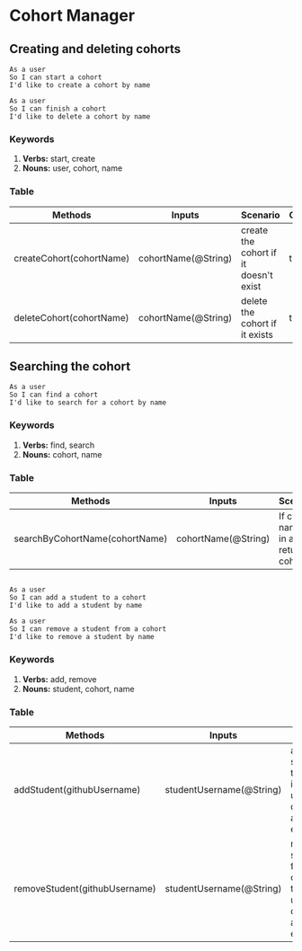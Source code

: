 # Cohort Manager

## Creating and deleting cohorts

```
As a user
So I can start a cohort
I'd like to create a cohort by name
```

```
As a user
So I can finish a cohort
I'd like to delete a cohort by name
```

### Keywords

1. **Verbs:** start, create
2. **Nouns:** user, cohort, name

### Table

| Methods | Inputs | Scenario | Outputs
| ------ | ------ | ------ | -----
| createCohort(cohortName) | cohortName(@String) | create the cohort if it doesn't exist | true
| deleteCohort(cohortName) | cohortName(@String) | delete the cohort if it exists | true

## Searching the cohort

```
As a user
So I can find a cohort
I'd like to search for a cohort by name
```

### Keywords

1. **Verbs:** find, search
2. **Nouns:** cohort, name

### Table

| Methods | Inputs | Scenario | Outputs
| ------ | ------ | ------ | -----
| searchByCohortName(cohortName) | cohortName(@String) | If cohort name is in array, return cohort | true

## 

```
As a user
So I can add a student to a cohort
I'd like to add a student by name
```

```
As a user
So I can remove a student from a cohort
I'd like to remove a student by name
```

### Keywords

1. **Verbs:** add, remove
2. **Nouns:** student, cohort, name

### Table

| Methods | Inputs | Scenario | Outputs
| ------ | ------ | ------ | -----
| addStudent(githubUsername) | studentUsername(@String) | add student to cohort if the username doesn't already exist | true
| removeStudent(githubUsername) | studentUsername(@String) | remove student from cohort if the username doesn't already exist | true